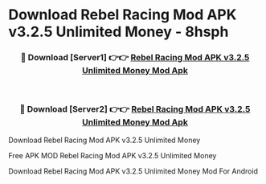 # Download Rebel Racing Mod APK v3.2.5 Unlimited Money - 8hsph



<div align="center">
<h3>🔴 Download [Server1] 👉👉 <a href="https://momento.my/?title=Rebel_Racing_Mod_APK_v3.2.5_Unlimited_Money">Rebel Racing Mod APK v3.2.5 Unlimited Money Mod Apk</a></h3><br>

<h3>🔴 Download [Server2] 👉👉 <a href="https://momento.my/?title=Rebel_Racing_Mod_APK_v3.2.5_Unlimited_Money">Rebel Racing Mod APK v3.2.5 Unlimited Money Mod Apk</a></h3>
</div>



Download Rebel Racing Mod APK v3.2.5 Unlimited Money 

Free APK MOD Rebel Racing Mod APK v3.2.5 Unlimited Money 

Download Rebel Racing Mod APK v3.2.5 Unlimited Money Mod For Android

